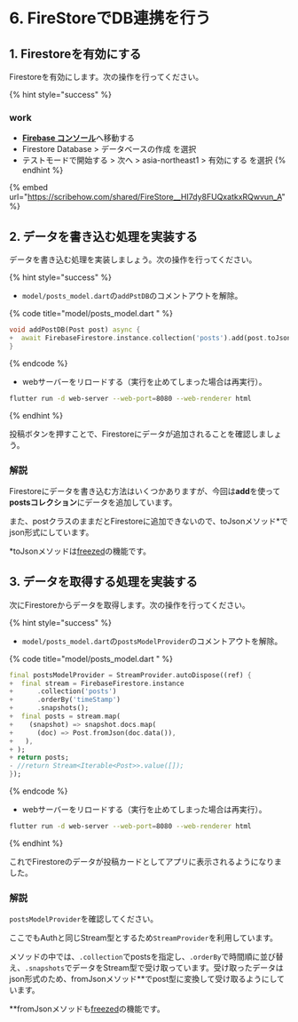 # 6. FireStoreでDB連携を行う

## 1. Firestoreを有効にする

Firestoreを有効にします。次の操作を行ってください。

{% hint style="success" %}
### work

* [**Firebase コンソール**](https://console.firebase.google.com)へ移動する
* Firestore Database > データベースの作成 を選択
* テストモードで開始する > 次へ > asia-northeast1 > 有効にする を選択
{% endhint %}

{% embed url="https://scribehow.com/shared/FireStore__HI7dy8FUQxatkxRQwvun_A" %}

## 2. データを書き込む処理を実装する

データを書き込む処理を実装しましょう。次の操作を行ってください。

{% hint style="success" %}
* `model/posts_model.dart`の`addPstDB`のコメントアウトを解除。

{% code title="model/posts_model.dart " %}
```dart
void addPostDB(Post post) async {
+  await FirebaseFirestore.instance.collection('posts').add(post.toJson());
}
```
{% endcode %}

* webサーバーをリロードする（実行を止めてしまった場合は再実行）。

```bash
flutter run -d web-server --web-port=8080 --web-renderer html
```
{% endhint %}

投稿ボタンを押すことで、Firestoreにデータが追加されることを確認しましょう。

### 解説

Firestoreにデータを書き込む方法はいくつかありますが、今回は**add**を使って**postsコレクション**にデータを追加しています。

また、postクラスのままだとFirestoreに追加できないので、toJsonメソッド\*でjson形式にしています。

\*toJsonメソッドは[freezed](https://app.gitbook.com/s/-MkUYx1nH-LtZrLYKsQ9-103505250/6-flutterdenonitsuite#freezed)の機能です。

## &#x20;3. データを取得する処理を実装する

次にFirestoreからデータを取得します。次の操作を行ってください。

{% hint style="success" %}
* `model/posts_model.dart`の`postsModelProvider`のコメントアウトを解除。

{% code title="model/posts_model.dart " %}
```dart
final postsModelProvider = StreamProvider.autoDispose((ref) {
+  final stream = FirebaseFirestore.instance
+      .collection('posts')
+      .orderBy('timeStamp')
+      .snapshots();
+  final posts = stream.map(
+    (snapshot) => snapshot.docs.map(
+      (doc) => Post.fromJson(doc.data()),
+   ),
+ );
+ return posts;
- //return Stream<Iterable<Post>>.value([]);
});

```
{% endcode %}

* webサーバーをリロードする（実行を止めてしまった場合は再実行）。

```bash
flutter run -d web-server --web-port=8080 --web-renderer html
```
{% endhint %}

これでFirestoreのデータが投稿カードとしてアプリに表示されるようになりました。

### 解説

`postsModelProvider`を確認してください。

ここでもAuthと同じStream型とするため`StreamProvider`を利用しています。

メソッドの中では、`.collection`でpostsを指定し、`.orderBy`で時間順に並び替え、`.snapshots`でデータをStream型で受け取っています。受け取ったデータはjson形式のため、fromJsonメソッド\*\*でpost型に変換して受け取るようにしています。

\*\*fromJsonメソッドも[freezed](https://app.gitbook.com/s/-MkUYx1nH-LtZrLYKsQ9-103505250/6-flutterdenonitsuite#freezed)の機能です。
